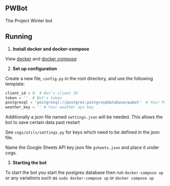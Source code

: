 ## PWBot

The Project Winter bot

## Running

1. **Install docker and docker-compose**

View [docker](https://www.docker.com/) and [docker compose](https://docs.docker.com/compose/install/)

2. **Set up configuration**

Create a new file, `config.py` in the root directory, 
and use the following template:

```py
client_id = 0  # Bot's client ID
token = ''  # Bot's token
postgresql = 'postgresql://postgres:postgres@database/pwbot'  # Your PostgreSQL info from above
weather_key = '' # Your weather api key
```

Additionally a json file named `settings.json` will be needed.
This allows the bot to save certain data past restart

See `cogs/utils/settings.py` for keys which need to be defined
in the json file.

Name the Google Sheets API key json file `gsheets.json` and place it under cogs.

3. **Starting the bot**

To start the bot you start the postgres database then run `docker-compose up` or any variations such as `sudo docker-compose up` or `docker compose up`
